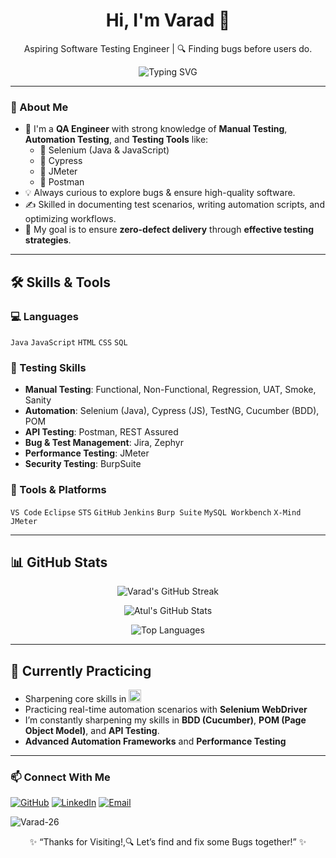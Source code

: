 

<h1 align="center">Hi, I'm Varad 👋</h1>

<p align="center">
  Aspiring Software Testing Engineer | 🔍 Finding bugs before users do.
</p>

<p align="center">
  <img src="https://readme-typing-svg.herokuapp.com?font=Fira+Code&size=22&pause=1000&center=true&vCenter=true&width=435&lines=Aspiring+QA+Engineer;Manual+%2B+Automation+Testing;API+Testing+with+Postman+&+REST+Assured;Performance+Testing+with+JMeter%26" alt="Typing SVG" />
</p>

---

### 🧠 About Me

- 💼 I'm a **QA Engineer** with strong knowledge of **Manual Testing**, **Automation Testing**, and **Testing Tools** like:
  - 🔹 Selenium (Java & JavaScript)
  - 🔹 Cypress
  - 🔹 JMeter
  - 🔹 Postman
- 💡 Always curious to explore bugs & ensure high-quality software.
- ✍️ Skilled in documenting test scenarios, writing automation scripts, and optimizing workflows.
- 🎯 My goal is to ensure **zero-defect delivery** through **effective testing strategies**.

---

## 🛠️ Skills & Tools

### 💻 Languages
`Java` `JavaScript` `HTML` `CSS` `SQL` 

### 🧪 Testing Skills
- **Manual Testing**: Functional, Non-Functional, Regression, UAT, Smoke, Sanity
- **Automation**: Selenium (Java), Cypress (JS), TestNG, Cucumber (BDD), POM
- **API Testing**: Postman, REST Assured
- **Bug & Test Management**: Jira, Zephyr
- **Performance Testing**: JMeter
- **Security Testing**: BurpSuite

### 🧰 Tools & Platforms
`VS Code` `Eclipse` `STS` `GitHub` `Jenkins` `Burp Suite` `MySQL Workbench` `X-Mind` `JMeter`

---
## 📊 GitHub Stats
<p align="center">
  <img src="https://streak-stats.demolab.com/?user=Varad-26&theme=tokyonight" alt="Varad's GitHub Streak" />
</p>

<p align="center">
  <img src="https://github-readme-stats.vercel.app/api?username=Varad-26&show_icons=true&theme=tokyonight" alt="Atul's GitHub Stats" />
</p>

<p align="center">
   <img src="https://github-readme-stats.vercel.app/api/top-langs/?username=Varad-26&layout=compact&theme=tokyonight" alt="Top Languages" />
</p>

---

## 🧪 Currently Practicing

- Sharpening core skills in  <img src="https://img.shields.io/badge/Java-007396?style=flat-square&logo=java&logoColor=white" height="20"/>
- Practicing real-time automation scenarios with **Selenium WebDriver**
- I’m constantly sharpening my skills in **BDD (Cucumber)**, **POM (Page Object Model)**, and **API Testing**.
- **Advanced Automation Frameworks** and **Performance Testing**
---
### 📫 Connect With Me

[![GitHub](https://img.shields.io/badge/GitHub-000?style=for-the-badge&logo=github&logoColor=white)](https://github.com/Varad-26)
[![LinkedIn](https://img.shields.io/badge/LinkedIn-blue?style=for-the-badge&logo=linkedin&logoColor=white)](https://www.linkedin.com/in/varadpatil9)
[![Email](https://img.shields.io/badge/Gmail-red?style=for-the-badge&logo=gmail&logoColor=white)](mailto:varadx02@gmail.com)

<img src="https://komarev.com/ghpvc/?username=Varad-26&label=Profile%20views&color=0e75b6&style=flat" alt="Varad-26" />


<p align="center">✨ “Thanks for Visiting!,🔍 Let’s find and fix some Bugs together!” ✨</p>
